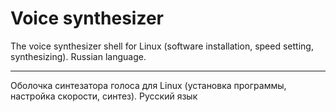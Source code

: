 # Voice synthesizer

The voice synthesizer shell for Linux (software installation, speed setting, synthesizing).
Russian language.

----

Оболочка синтезатора голоса для Linux (установка программы, настройка скорости, синтез).
Русский язык